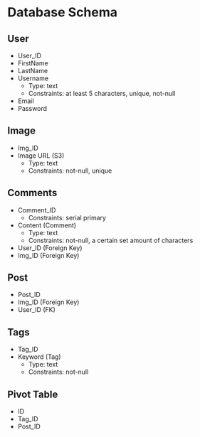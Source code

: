 # Database Schema

## User
- User_ID
- FirstName
- LastName
- Username
  * Type: text
  * Constraints: at least 5 characters, unique, not-null
- Email
- Password

## Image
- Img_ID
- Image URL (S3)
  * Type: text
  * Constraints: not-null, unique

## Comments
- Comment_ID
  * Constraints: serial primary
- Content (Comment)
  * Type: text
  * Constraints: not-null, a certain set amount of characters
- User_ID (Foreign Key)
- Img_ID  (Foreign Key)

## Post
- Post_ID
- Img_ID (Foreign Key)
- User_ID (FK)

## Tags
- Tag_ID
- Keyword (Tag)   
  * Type: text
  * Constraints: not-null

## Pivot Table
- ID
- Tag_ID
- Post_ID
